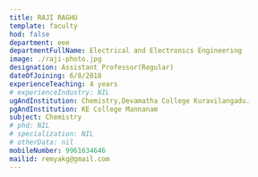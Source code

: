 ```yaml
---
title: RAJI RAGHU
template: faculty
hod: false
department: eee
departmentFullName: Electrical and Electronics Engineering
image: ./raji-photo.jpg
designation: Assistant Professor(Regular)
dateOfJoining: 6/8/2018
experienceTeaching: 4 years
# experienceIndustry: NIL
ugAndInstitution: Chemistry,Devamatha College Kuravilangadu.
pgAndInstitution: KE College Mannanam
subject: Chemistry
# phd: NIL
# specialization: NIL
# otherData: nil
mobileNumber: 9961634646
mailid: remyakg@gmail.com
---
```


